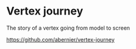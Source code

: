 # Vertex journey

The story of a vertex going from model to screen

https://github.com/abernier/vertex-journey
